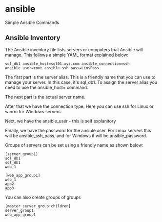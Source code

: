 # ansible
Simple Ansible Commands

## Ansible Inventory
The Ansible inventory file lists servers or computers that Ansible will manage. This follows a simple YAML format explained below:

    sql_db1 ansible_host=sql01.xyz.com ansible_connection=ssh ansible_user=root ansible_ssh_pass=Lin$Pass
    
The first part is the server alias. This is a friendly name that you can use to manage your server. In this case, it's sql_db1. To assign the server alias you need to use the ansible_host= command.

The next part is the actual server name.

After that we have the connection type. Here you can use ssh for Linux or winrm for Windows servers.

Next, we have the ansible_user - this is self explanitory

Finally, we have the password for the ansible user. For Linux servers this will be ansible_ssh_pass, and for Windows it will be ansible_password.

Groups of servers can be set using a friendly name as shown below:

    [server_group1]
    sql_db1
    sql_db1
    web_1
    
    [web_app_group1]
    web_1
    app2
    app3
    
You can also create groups of groups

    [master_server_group:children]
    server_group1
    web_app_group1
    
